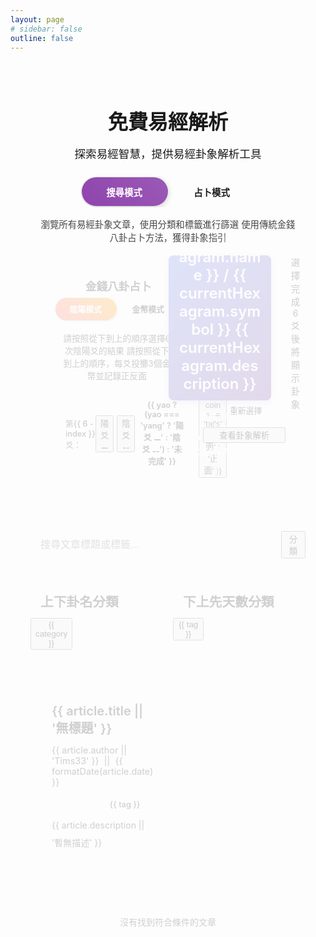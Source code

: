 ```yaml
---
layout: page
# sidebar: false
outline: false
---
```


<div class="article-list">
<h1>  <font size=6> 免費易經解析 </font> </h1>
<p class="description">探索易經智慧，提供易經卦象解析工具</p>

  
  <!-- 模式切換開關 -->
  <div class="mode-selector">
    <div class="mode-switch-container">
      <label class="mode-switch-label">
        <div class="page-toggle-switch" :class="{ 'divination-mode': pageMode === 'divination' }" @click="togglePageMode">
          <div class="page-switch-slider" :class="{ 'switch-right': pageMode === 'divination' }"></div>
          <div class="switch-text left">搜尋模式</div>
          <div class="switch-text right">占卜模式</div>
        </div>
      </label>
    </div>
    <p class="mode-description">
      <span v-if="pageMode === 'search'">瀏覽所有易經卦象文章，使用分類和標籤進行篩選</span>
      <span v-else>使用傳統金錢八卦占卜方法，獲得卦象指引</span>
    </p>
  </div>
  
  <!-- 內容區域過渡動畫 -->
  <transition name="mode-fade" mode="out-in">
    <!-- 金錢八卦占卜系統 -->
    <div v-if="pageMode === 'divination'" class="divination-container" key="divination">
      <div class="two-column-layout">
        <!-- 左欄：金錢八卦選擇器 -->
        <div class="left-column">
          <div class="bagua-divination">
            <h3 class="divination-title">
              <i class="fas fa-coins"></i>
              金錢八卦占卜
            </h3>
          <!-- 模式切換開關 -->
          <div class="mode-switch">
            <label class="switch-label">
              <div class="toggle-switch" :class="{ 'coins-mode': divinationMode === 'coins' }" @click="toggleDivinationMode">
                <div class="switch-slider" :class="{ 'switch-right': divinationMode === 'coins' }"></div>
                <div class="switch-text right">金幣模式</div>
                <div class="switch-text left">陰陽模式</div>
              </div>
            </label>
          </div>
          <p class="divination-description">
            <span v-if="divinationMode === 'yinyang'">請按照從下到上的順序選擇6次陰陽爻的結果</span>
            <span v-else>請按照從下到上的順序，每爻投擲3個金幣並記錄正反面</span>
          </p>
          <div class="yao-selector">
            <div class="yao-grid">
              <div 
                v-for="(yao, index) in yaoSelections" 
                :key="'yao-' + index"
                class="yao-row"
              >
                <label class="yao-label">第{{ 6 - index }}爻：</label> 
                <!-- 陰陽模式 -->
                <div v-if="divinationMode === 'yinyang'" class="yao-buttons">
                  <button 
                    @click="selectYao(index, 'yang')"
                    :class="['yao-btn', 'yang-btn', { active: yao === 'yang' }]"
                  >
                    陽爻 ⚊
                  </button>
                  <button 
                    @click="selectYao(index, 'yin')"
                    :class="['yao-btn', 'yin-btn', { active: yao === 'yin' }]"
                  >
                    陰爻 ⚋
                  </button>
                </div>
                <!-- 金幣模式 -->
                <div v-else class="coin-selection">
                  <div class="coin-display">
                    <span class="yao-result">{{ yao ? (yao === 'yang' ? '陽爻 ⚊' : '陰爻 ⚋') : '未完成' }}</span>
                    <div class="coins-container">
                      <button 
                        v-for="(coin, coinIndex) in coinSelections[index]" 
                        :key="'coin-' + coinIndex"
                        @click="toggleCoin(index, coinIndex)"
                        :class="['coin-btn', { 'tails': coin === 'tails' }]"
                      >
                        {{ coin === 'tails' ? '反面' : '正面' }}
                      </button>
                    </div>
                  </div>
                </div>
              </div>
            </div>
          </div>
        </div>
      </div>
      <!-- 右欄：卦象結果和操作按鈕 -->
      <div class="right-column">
        <!-- 卦象結果區域 -->
        <div class="hexagram-result-container">
          <div v-if="currentHexagram" class="hexagram-result">
            <div class="hexagram-info">
              <h4><font size=5>占卜結果：{{ currentHexagram.name }}&nbsp;/&nbsp;{{ currentHexagram.symbol }}&nbsp;{{ currentHexagram.description }}</font></h4>
              <div class="hexagram-details">
                <p><strong>卦序：</strong>第{{ currentHexagram.number }}卦</p>
                <p><strong>二進制編碼：</strong>{{ getBinaryString() }}</p>
              </div>
            </div>
          </div>
          <div v-else class="hexagram-placeholder">
            <div class="placeholder-content">
              <i class="fas fa-yin-yang"></i>
              <p>選擇完成6爻後將顯示卦象</p>
            </div>
          </div>
        </div>
        <!-- 操作按鈕區域 -->
        <div class="divination-actions">
          <button 
            @click="clearYaoSelections"
            class="action-btn clear-btn"
          >
            <i class="fas fa-undo"></i>
            重新選擇
          </button>
          <button 
            @click="searchByDivination"
            :disabled="!isAllYaoSelected"
            :class="['action-btn', 'search-btn', { disabled: !isAllYaoSelected }]"
          >
            <i class="fas fa-book-open"></i>
            查看卦象解析
          </button>
        </div>
      </div>
    </div>
  </div>
  
  <!-- 搜尋模式內容 -->
  <div v-else class="search-mode-container" key="search">
    <div class="search-box">
      <div class="search-input-container">
        <input 
          v-model="searchTerm" 
          type="text" 
          placeholder="搜尋文章標題或標籤..." 
          class="search-input"
        />
        <button 
          @click="showCategories = !showCategories; showTags = !showTags"
          :class="['control-btn', { active: showCategories || showTags }]"
        >
          <span class="btn-icon">
            <i :class="(showCategories || showTags) ? 'fa-solid fa-chevron-down' : 'fa-solid fa-chevron-right'"></i>
          </span>
          分類
        </button>
      </div>
    </div>
    <div class="filter-section">
      <!-- 分類過濾器 -->
      <div class="filter-group" v-if="showCategories && allCategories && allCategories.length > 0">
        <h4 class="filter-title">上下卦名分類</h4>
        <div class="filter-tags">
          <button 
            v-for="category in allCategories" 
            :key="'cat-' + category"
            @click="toggleTag(category)"
            :class="['tag-filter', 'category-filter', { active: selectedTags.includes(category) }]"
          >
            {{ category }}
          </button>
        </div>
      </div>
      <!-- 標籤過濾器 -->
      <div class="filter-group" v-if="showTags && allTags && allTags.length > 0">
        <h4 class="filter-title">下上先天數分類</h4>
        <div class="filter-tags">
          <button 
            v-for="tag in allTags" 
            :key="'tag-' + tag"
            @click="toggleTag(tag)"
            :class="['tag-filter', 'tags-filter', { active: selectedTags.includes(tag) }]"
          >
            {{ tag }}
          </button>
        </div>
      </div>
    </div>
    <div v-if="articles.length > 0 && filteredArticles.length > 0" class="articles-grid">
      <div 
        v-for="article in filteredArticles" 
        :key="article.path || article.title"
        class="article-card"
        @click="navigateToArticle(article.path)"
      >
        <div class="article-image">
          <img :src="article.img || '/Tims33-Blog/test.jpg'" :alt="article.title || '文章圖片'" />
        </div>
    <div class="article-content">
      <h3 class="article-title">{{ article.title || '無標題' }}</h3>
      
  <div class="article-meta">
    <span class="author">{{ article.author || 'Tims33' }} &nbsp;||&nbsp; {{ formatDate(article.date) }}</span>
  </div>
  <div class="article-tags">
    <span 
      v-for="cat in (article.category || '').split(' ').filter(t => t.trim())" 
      :key="'cat-' + cat"
      class="tag category"
    >
      {{ cat }}
    </span>
    <span 
      v-for="tag in (article.tags || '').split(' ').filter(t => t.trim())" 
      :key="'tag-' + tag"
      class="tag secondary"
    >
      {{ tag }}
    </span>
  </div>
  <p class="article-description">{{ article.description || '暫無描述' }}</p>

  </div>
  </div>
    </div>
    <div v-if="articles.length > 0 && filteredArticles.length === 0" class="no-results">
      <p>沒有找到符合條件的文章</p>
    </div>
  </div>
  </transition>
</div>



<script setup>
import { ref, computed } from 'vue'
import { useRouter } from 'vitepress'

const router = useRouter()
const searchTerm = ref('')
const selectedTags = ref([])
const showCategories = ref(true) // 分類顯示開關
const showTags = ref(true) // 標籤顯示開關

// 立即載入保存的狀態（避免閃爍效果）
const getInitialPageMode = () => {
  if (typeof window !== 'undefined') {
    const saved = localStorage.getItem('easternDivination_pageMode')
    return (saved && ['search', 'divination'].includes(saved)) ? saved : 'search'
  }
  return 'search'
}

const getInitialDivinationMode = () => {
  if (typeof window !== 'undefined') {
    const saved = localStorage.getItem('easternDivination_divinationMode')
    return (saved && ['yinyang', 'coins'].includes(saved)) ? saved : 'yinyang'
  }
  return 'yinyang'
}

// 頁面模式狀態 - 直接使用保存的狀態初始化
const pageMode = ref(getInitialPageMode()) // 'search' 或 'divination'

const saveState = (key, value) => {
  localStorage.setItem(`easternDivination_${key}`, value)
}

// 切換頁面模式
const togglePageMode = () => {
  pageMode.value = pageMode.value === 'search' ? 'divination' : 'search'
  saveState('pageMode', pageMode.value)
}

// 固定的易經64卦文章數據
const articles = ref([
  { path: '/doc/Bagua/乾', title: '乾', author: 'Tims33', category: '乾 乾', description: '第一卦', tags: '一 一', date: '2025-01-01', img: null },
  { path: '/doc/Bagua/坤', title: '坤', author: 'Tims33', category: '坤 坤', description: '第二卦', tags: '八 八', date: '2025-01-01', img: null },
  { path: '/doc/Bagua/屯', title: '屯', author: 'Tims33', category: '坎 震', description: '第三卦', tags: '六 四', date: '2025-01-01', img: null },
  { path: '/doc/Bagua/蒙', title: '蒙', author: 'Tims33', category: '艮 坎', description: '第四卦', tags: '七 六', date: '2025-01-01', img: null },
  { path: '/doc/Bagua/需', title: '需', author: 'Tims33', category: '坎 乾', description: '第五卦', tags: '六 一', date: '2025-01-01', img: null },
  { path: '/doc/Bagua/訟', title: '訟', author: 'Tims33', category: '乾 坎', description: '第六卦', tags: '一 六', date: '2025-01-01', img: null },
  { path: '/doc/Bagua/師', title: '師', author: 'Tims33', category: '坤 坎', description: '第七卦', tags: '八 六', date: '2025-01-01', img: null },
  { path: '/doc/Bagua/比', title: '比', author: 'Tims33', category: '坎 坤', description: '第八卦', tags: '六 八', date: '2025-01-01', img: null },
  { path: '/doc/Bagua/小畜', title: '小畜', author: 'Tims33', category: '巽 乾', description: '第九卦', tags: '五 一', date: '2025-01-01', img: null },
  { path: '/doc/Bagua/履', title: '履', author: 'Tims33', category: '乾 兌', description: '第十卦', tags: '一 二', date: '2025-01-01', img: null },
  { path: '/doc/Bagua/泰', title: '泰', author: 'Tims33', category: '坤 乾', description: '第十一卦', tags: '八 一', date: '2025-01-01', img: null },
  { path: '/doc/Bagua/否', title: '否', author: 'Tims33', category: '乾 坤', description: '第十二卦', tags: '一 八', date: '2025-01-01', img: null },
  { path: '/doc/Bagua/同人', title: '同人', author: 'Tims33', category: '乾 離', description: '第十三卦', tags: '一 三', date: '2025-01-01', img: null },
  { path: '/doc/Bagua/大有', title: '大有', author: 'Tims33', category: '離 乾', description: '第十四卦', tags: '三 一', date: '2025-01-01', img: null },
  { path: '/doc/Bagua/謙', title: '謙', author: 'Tims33', category: '坤 艮', description: '第十五卦', tags: '八 七', date: '2025-01-01', img: null },
  { path: '/doc/Bagua/豫', title: '豫', author: 'Tims33', category: '震 坤', description: '第十六卦', tags: '四 八', date: '2025-01-01', img: null },
  { path: '/doc/Bagua/隨', title: '隨', author: 'Tims33', category: '兌 震', description: '第十七卦', tags: '二 四', date: '2025-01-01', img: null },
  { path: '/doc/Bagua/蠱', title: '蠱', author: 'Tims33', category: '艮 巽', description: '第十八卦', tags: '七 五', date: '2025-01-01', img: null },
  { path: '/doc/Bagua/臨', title: '臨', author: 'Tims33', category: '坤 兌', description: '第十九卦', tags: '八 二', date: '2025-01-01', img: null },
  { path: '/doc/Bagua/觀', title: '觀', author: 'Tims33', category: '巽 坤', description: '第二十卦', tags: '五 八', date: '2025-01-01', img: null },
  { path: '/doc/Bagua/噬嗑', title: '噬嗑', author: 'Tims33', category: '離 震', description: '第二十一卦', tags: '三 四', date: '2025-01-01', img: null },
  { path: '/doc/Bagua/賁', title: '賁', author: 'Tims33', category: '艮 離', description: '第二十二卦', tags: '七 三', date: '2025-01-01', img: null },
  { path: '/doc/Bagua/剝', title: '剝', author: 'Tims33', category: '艮 坤', description: '第二十三卦', tags: '七 八', date: '2025-01-01', img: null },
  { path: '/doc/Bagua/復', title: '復', author: 'Tims33', category: '坤 震', description: '第二十四卦', tags: '八 四', date: '2025-01-01', img: null },
  { path: '/doc/Bagua/无妄', title: '无妄', author: 'Tims33', category: '乾 震', description: '第二十五卦', tags: '一 四', date: '2025-01-01', img: null },
  { path: '/doc/Bagua/大畜', title: '大畜', author: 'Tims33', category: '艮 乾', description: '第二十六卦', tags: '七 一', date: '2025-01-01', img: null },
  { path: '/doc/Bagua/頤', title: '頤', author: 'Tims33', category: '艮 震', description: '第二十七卦', tags: '七 四', date: '2025-01-01', img: null },
  { path: '/doc/Bagua/大過', title: '大過', author: 'Tims33', category: '兌 巽', description: '第二十八卦', tags: '二 五', date: '2025-01-01', img: null },
  { path: '/doc/Bagua/坎', title: '坎', author: 'Tims33', category: '坎 坎', description: '第二十九卦', tags: '六 六', date: '2025-01-01', img: null },
  { path: '/doc/Bagua/離', title: '離', author: 'Tims33', category: '離 離', description: '第三十卦', tags: '三 三', date: '2025-01-01', img: null },
  { path: '/doc/Bagua/咸', title: '咸', author: 'Tims33', category: '兌 艮', description: '第三十一卦', tags: '二 七', date: '2025-01-01', img: null },
  { path: '/doc/Bagua/恒', title: '恒', author: 'Tims33', category: '震 巽', description: '第三十二卦', tags: '四 五', date: '2025-01-01', img: null },
  { path: '/doc/Bagua/遯', title: '遯', author: 'Tims33', category: '乾 艮', description: '第三十三卦', tags: '一 七', date: '2025-01-01', img: null },
  { path: '/doc/Bagua/大壯', title: '大壯', author: 'Tims33', category: '震 乾', description: '第三十四卦', tags: '四 一', date: '2025-01-01', img: null },
  { path: '/doc/Bagua/晉', title: '晉', author: 'Tims33', category: '離 坤', description: '第三十五卦', tags: '三 八', date: '2025-01-01', img: null },
  { path: '/doc/Bagua/明夷', title: '明夷', author: 'Tims33', category: '坤 離', description: '第三十六卦', tags: '八 三', date: '2025-01-01', img: null },
  { path: '/doc/Bagua/家人', title: '家人', author: 'Tims33', category: '巽 離', description: '第三十七卦', tags: '五 三', date: '2025-01-01', img: null },
  { path: '/doc/Bagua/睽', title: '睽', author: 'Tims33', category: '離 兌', description: '第三十八卦', tags: '三 二', date: '2025-01-01', img: null },
  { path: '/doc/Bagua/蹇', title: '蹇', author: 'Tims33', category: '坎 艮', description: '第三十九卦', tags: '六 七', date: '2025-01-01', img: null },
  { path: '/doc/Bagua/解', title: '解', author: 'Tims33', category: '震 坎', description: '第四十卦', tags: '四 六', date: '2025-01-01', img: null },
  { path: '/doc/Bagua/損', title: '損', author: 'Tims33', category: '艮 兌', description: '第四十一卦', tags: '七 二', date: '2025-01-01', img: null },
  { path: '/doc/Bagua/益', title: '益', author: 'Tims33', category: '巽 震', description: '第四十二卦', tags: '五 四', date: '2025-01-01', img: null },
  { path: '/doc/Bagua/夬', title: '夬', author: 'Tims33', category: '兌 乾', description: '第四十三卦', tags: '二 一', date: '2025-01-01', img: null },
  { path: '/doc/Bagua/姤', title: '姤', author: 'Tims33', category: '乾 巽', description: '第四十四卦', tags: '一 五', date: '2025-01-01', img: null },
  { path: '/doc/Bagua/萃', title: '萃', author: 'Tims33', category: '兌 坤', description: '第四十五卦', tags: '二 八', date: '2025-01-01', img: null },
  { path: '/doc/Bagua/升', title: '升', author: 'Tims33', category: '坤 巽', description: '第四十六卦', tags: '八 五', date: '2025-01-01', img: null },
  { path: '/doc/Bagua/困', title: '困', author: 'Tims33', category: '兌 坎', description: '第四十七卦', tags: '二 六', date: '2025-01-01', img: null },
  { path: '/doc/Bagua/井', title: '井', author: 'Tims33', category: '坎 巽', description: '第四十八卦', tags: '六 五', date: '2025-01-01', img: null },
  { path: '/doc/Bagua/革', title: '革', author: 'Tims33', category: '兌 離', description: '第四十九卦', tags: '二 三', date: '2025-01-01', img: null },
  { path: '/doc/Bagua/鼎', title: '鼎', author: 'Tims33', category: '離 巽', description: '第五十卦', tags: '三 五', date: '2025-01-01', img: null },
  { path: '/doc/Bagua/震', title: '震', author: 'Tims33', category: '震 震', description: '第五十一卦', tags: '四 四', date: '2025-01-01', img: null },
  { path: '/doc/Bagua/艮', title: '艮', author: 'Tims33', category: '艮 艮', description: '第五十二卦', tags: '七 七', date: '2025-01-01', img: null },
  { path: '/doc/Bagua/漸', title: '漸', author: 'Tims33', category: '巽 艮', description: '第五十三卦', tags: '五 七', date: '2025-01-01', img: null },
  { path: '/doc/Bagua/歸妹', title: '歸妹', author: 'Tims33', category: '震 兌', description: '第五十四卦', tags: '四 二', date: '2025-01-01', img: null },
  { path: '/doc/Bagua/豐', title: '豐', author: 'Tims33', category: '震 離', description: '第五十五卦', tags: '四 三', date: '2025-01-01', img: null },
  { path: '/doc/Bagua/旅', title: '旅', author: 'Tims33', category: '離 艮', description: '第五十六卦', tags: '三 七', date: '2025-01-01', img: null },
  { path: '/doc/Bagua/巽', title: '巽', author: 'Tims33', category: '巽 巽', description: '第五十七卦', tags: '五 五', date: '2025-01-01', img: null },
  { path: '/doc/Bagua/兌', title: '兌', author: 'Tims33', category: '兌 兌', description: '第五十八卦', tags: '二 二', date: '2025-01-01', img: null },
  { path: '/doc/Bagua/渙', title: '渙', author: 'Tims33', category: '巽 坎', description: '第五十九卦', tags: '五 六', date: '2025-01-01', img: null },
  { path: '/doc/Bagua/節', title: '節', author: 'Tims33', category: '坎 兌', description: '第六十卦', tags: '六 二', date: '2025-01-01', img: null },
  { path: '/doc/Bagua/中孚', title: '中孚', author: 'Tims33', category: '巽 兌', description: '第六十一卦', tags: '五 二', date: '2025-01-01', img: null },
  { path: '/doc/Bagua/小過', title: '小過', author: 'Tims33', category: '震 艮', description: '第六十二卦', tags: '四 七', date: '2025-01-01', img: null },
  { path: '/doc/Bagua/既濟', title: '既濟', author: 'Tims33', category: '坎 離', description: '第六十三卦', tags: '六 三', date: '2025-01-01', img: null },
  { path: '/doc/Bagua/未濟', title: '未濟', author: 'Tims33', category: '離 坎', description: '第六十四卦', tags: '三 六', date: '2025-01-01', img: null }
])

// 金錢八卦相關狀態
const yaoSelections = ref([null, null, null, null, null, null]) // 6爻選擇 (從下到上)
const currentHexagram = ref(null)
const divinationMode = ref(getInitialDivinationMode()) // 直接使用保存的狀態初始化
const coinSelections = ref(Array(6).fill(null).map(() => ['heads', 'heads', 'heads'])) // 6爻，每爻3個金幣，預設為正面

// 64卦對照表 (根據二進制編碼：陽爻=1, 陰爻=0)
const hexagramMap = {
  '111111': { name: '乾', symbol: '䷀', number: 1, description: '天' },
  '000000': { name: '坤', symbol: '䷁', number: 2, description: '地' },
  '100010': { name: '屯', symbol: '䷂', number: 3, description: '水雷屯' },
  '010001': { name: '蒙', symbol: '䷃', number: 4, description: '山水蒙' },
  '111010': { name: '需', symbol: '䷄', number: 5, description: '水天需' },
  '010111': { name: '訟', symbol: '䷅', number: 6, description: '天水訟' },
  '010000': { name: '師', symbol: '䷆', number: 7, description: '地水師' },
  '000010': { name: '比', symbol: '䷇', number: 8, description: '水地比' },
  '111011': { name: '小畜', symbol: '䷈', number: 9, description: '風天小畜' },
  '110111': { name: '履', symbol: '䷉', number: 10, description: '天澤履' },
  '111000': { name: '泰', symbol: '䷊', number: 11, description: '地天泰' },
  '000111': { name: '否', symbol: '䷋', number: 12, description: '天地否' },
  '101111': { name: '同人', symbol: '䷌', number: 13, description: '天火同人' },
  '111101': { name: '大有', symbol: '䷍', number: 14, description: '火天大有' },
  '001000': { name: '謙', symbol: '䷎', number: 15, description: '地山謙' },
  '000100': { name: '豫', symbol: '䷏', number: 16, description: '雷地豫' },
  '100110': { name: '隨', symbol: '䷐', number: 17, description: '澤雷隨' },
  '011001': { name: '蠱', symbol: '䷑', number: 18, description: '山風蠱' },
  '110000': { name: '臨', symbol: '䷒', number: 19, description: '地澤臨' },
  '000011': { name: '觀', symbol: '䷓', number: 20, description: '風地觀' },
  '100101': { name: '噬嗑', symbol: '䷔', number: 21, description: '火雷噬嗑' },
  '101001': { name: '賁', symbol: '䷕', number: 22, description: '山火賁' },
  '000001': { name: '剝', symbol: '䷖', number: 23, description: '山地剝' },
  '100000': { name: '復', symbol: '䷗', number: 24, description: '地雷復' },
  '100111': { name: '無妄', symbol: '䷘', number: 25, description: '天雷無妄' },
  '111001': { name: '大畜', symbol: '䷙', number: 26, description: '山天大畜' },
  '100001': { name: '頤', symbol: '䷚', number: 27, description: '山雷頤' },
  '011110': { name: '大過', symbol: '䷛', number: 28, description: '澤風大過' },
  '010010': { name: '坎', symbol: '䷜', number: 29, description: '水' },
  '101101': { name: '離', symbol: '䷝', number: 30, description: '火' },
  '001110': { name: '咸', symbol: '䷞', number: 31, description: '澤山咸' },
  '011100': { name: '恆', symbol: '䷟', number: 32, description: '雷風恆' },
  '001111': { name: '遯', symbol: '䷠', number: 33, description: '天山遯' },
  '111100': { name: '大壯', symbol: '䷡', number: 34, description: '雷天大壯' },
  '000101': { name: '晉', symbol: '䷢', number: 35, description: '火地晉' },
  '101000': { name: '明夷', symbol: '䷣', number: 36, description: '地火明夷' },
  '101011': { name: '家人', symbol: '䷤', number: 37, description: '風火家人' },
  '110101': { name: '睽', symbol: '䷥', number: 38, description: '火澤睽' },
  '001010': { name: '蹇', symbol: '䷦', number: 39, description: '水山蹇' },
  '010100': { name: '解', symbol: '䷧', number: 40, description: '雷水解' },
  '110001': { name: '損', symbol: '䷨', number: 41, description: '山澤損' },
  '100011': { name: '益', symbol: '䷩', number: 42, description: '風雷益' },
  '111110': { name: '夬', symbol: '䷪', number: 43, description: '澤天夬' },
  '011111': { name: '姤', symbol: '䷫', number: 44, description: '天風姤' },
  '000110': { name: '萃', symbol: '䷬', number: 45, description: '澤地萃' },
  '011000': { name: '升', symbol: '䷭', number: 46, description: '地風升' },
  '010110': { name: '困', symbol: '䷮', number: 47, description: '澤水困' },
  '011010': { name: '井', symbol: '䷯', number: 48, description: '水風井' },
  '101110': { name: '革', symbol: '䷰', number: 49, description: '澤火革' },
  '011101': { name: '鼎', symbol: '䷱', number: 50, description: '火風鼎' },
  '100100': { name: '震', symbol: '䷲', number: 51, description: '雷' },
  '001001': { name: '艮', symbol: '䷳', number: 52, description: '山' },
  '001011': { name: '漸', symbol: '䷴', number: 53, description: '風山漸' },
  '110100': { name: '歸妹', symbol: '䷵', number: 54, description: '雷澤歸妹' },
  '101100': { name: '豐', symbol: '䷶', number: 55, description: '雷火豐' },
  '001101': { name: '旅', symbol: '䷷', number: 56, description: '火山旅' },
  '011011': { name: '巽', symbol: '䷸', number: 57, description: '風' },
  '110110': { name: '兌', symbol: '䷹', number: 58, description: '澤' },
  '010011': { name: '渙', symbol: '䷺', number: 59, description: '風水渙' },
  '110010': { name: '節', symbol: '䷻', number: 60, description: '水澤節' },
  '110011': { name: '中孚', symbol: '䷼', number: 61, description: '風澤中孚' },
  '001100': { name: '小過', symbol: '䷽', number: 62, description: '雷山小過' },
  '101010': { name: '既濟', symbol: '䷾', number: 63, description: '水火既濟' },
  '010101': { name: '未濟', symbol: '䷿', number: 64, description: '火水未濟' }
}

// 檢查是否所有爻都已選擇
const isAllYaoSelected = computed(() => {
  if (divinationMode.value === 'yinyang') {
    return yaoSelections.value.every(yao => yao !== null)
  } else {
    return coinSelections.value.every(coins => coins.every(coin => coin !== null))
  }
})

// 切換占卜模式
const toggleDivinationMode = () => {
  divinationMode.value = divinationMode.value === 'yinyang' ? 'coins' : 'yinyang'
  saveState('divinationMode', divinationMode.value)
  clearAllSelections()
}

// 切換金幣正反面
const toggleCoin = (yaoIndex, coinIndex) => {
  const current = coinSelections.value[yaoIndex][coinIndex]
  coinSelections.value[yaoIndex][coinIndex] = current === 'heads' ? 'tails' : 'heads'
  
  // 立即計算該爻的結果
  const yaoResult = calculateYaoFromCoins(coinSelections.value[yaoIndex])
  yaoSelections.value[yaoIndex] = yaoResult
  
  // 檢查是否所有爻都完成，自動計算卦象
  if (isAllYaoSelected.value) {
    calculateHexagram()
  }
}

// 根據三個金幣的正反面計算爻
const calculateYaoFromCoins = (coins) => {
  // 傳統金錢卦規則：
  // 3個正面 = 老陽 (陽爻)
  // 2個正面1個反面 = 少陰 (陰爻)
  // 1個正面2個反面 = 少陽 (陽爻)
  // 3個反面 = 老陰 (陰爻)
  const heads = coins.filter(coin => coin === 'heads').length
  
  if (heads === 3 || heads === 1) {
    return 'yang' // 陽爻
  } else {
    return 'yin'  // 陰爻
  }
}

// 選擇爻
const selectYao = (index, type) => {
  yaoSelections.value[index] = type
  
  // 如果所有爻都選擇了，自動計算卦象
  if (isAllYaoSelected.value) {
    calculateHexagram()
  }
}

// 清空選擇
const clearYaoSelections = () => {
  clearAllSelections()
}

// 清空所有選擇
const clearAllSelections = () => {
  yaoSelections.value = [null, null, null, null, null, null]
  coinSelections.value = Array(6).fill(null).map(() => ['heads', 'heads', 'heads']) // 重置為預設正面
  currentHexagram.value = null
  
  // 如果是金幣模式，立即計算所有爻的結果
  if (divinationMode.value === 'coins') {
    coinSelections.value.forEach((coins, index) => {
      const yaoResult = calculateYaoFromCoins(coins)
      yaoSelections.value[index] = yaoResult
    })
    calculateHexagram()
  }
}

// 計算卦象
const calculateHexagram = () => {
  // 將爻選擇轉換為二進制字串 (陽爻=1, 陰爻=0)
  const binaryString = yaoSelections.value
    .map(yao => yao === 'yang' ? '1' : '0')
    .join('')
  
  // 查找對應的卦象
  const hexagram = hexagramMap[binaryString]
  if (hexagram) {
    currentHexagram.value = hexagram
  }
}

// 根據占卜結果搜尋文章
const searchByDivination = () => {
  if (currentHexagram.value) {
    try {
      // 導航到對應的卦象文章頁面
      const hexagramTitle = currentHexagram.value.name // 使用 name 屬性作為 title
      
      // 檢查是否在 VitePress 環境中
      if (typeof window !== 'undefined') {
        // 使用相對路徑進行導航
        window.location.href = `./${hexagramTitle}`
      }
    } catch (error) {
      console.error('導航錯誤:', error)
      alert(`準備查看 ${currentHexagram.value.name} 卦的詳細解析`)
    }
  } else {
    alert('請先完成占卜選擇')
  }
}

// 獲取二進制字串（用於調試）
const getBinaryString = () => {
  return yaoSelections.value
    .map(yao => yao === 'yang' ? '1' : yao === 'yin' ? '0' : '?')
    .join('')
}

// 計算所有分類
const allCategories = computed(() => {
  if (!articles.value || articles.value.length === 0) {
    return []
  }
  
  const categories = new Set()
  
  articles.value.forEach(article => {
    if (article && article.category) {
      // category 可能包含多個分類，用空格分隔
      article.category.split(' ').forEach(cat => {
        if (cat.trim()) categories.add(cat.trim())
      })
    }
  })
  
  // 八卦順序排列
  const baguaOrder = ['乾', '坤', '震', '離', '坎', '兌', '巽', '艮']
  const categoryArray = Array.from(categories)
  
  return categoryArray.sort((a, b) => {
    const indexA = baguaOrder.indexOf(a)
    const indexB = baguaOrder.indexOf(b)
    
    // 如果都是八卦，按順序排列
    if (indexA !== -1 && indexB !== -1) {
      return indexA - indexB
    }
    
    // 如果只有一個是八卦，八卦排在前面
    if (indexA !== -1) return -1
    if (indexB !== -1) return 1
    
    // 如果都不是八卦，按字母順序
    return a.localeCompare(b)
  })
})

// 計算所有標籤
const allTags = computed(() => {
  if (!articles.value || articles.value.length === 0) {
    return []
  }
  
  const tags = new Set()
  
  articles.value.forEach(article => {
    if (article && article.tags) {
      // tags 用空格分隔多個標籤
      article.tags.split(' ').forEach(tag => {
        if (tag.trim()) tags.add(tag.trim())
      })
    }
  })
  
  // 國字數字順序排列
  const chineseNumbers = ['一', '二', '三', '四', '五', '六', '七', '八', '九', '十']
  const tagArray = Array.from(tags)
  
  return tagArray.sort((a, b) => {
    const indexA = chineseNumbers.indexOf(a)
    const indexB = chineseNumbers.indexOf(b)
    
    // 如果都是國字數字，按順序排列
    if (indexA !== -1 && indexB !== -1) {
      return indexA - indexB
    }
    
    // 如果只有一個是國字數字，國字數字排在前面
    if (indexA !== -1) return -1
    if (indexB !== -1) return 1
    
    // 如果都不是國字數字，按字母順序
    return a.localeCompare(b)
  })
})

// 過濾文章
const filteredArticles = computed(() => {
  if (!articles.value || articles.value.length === 0) {
    return []
  }
  
  let filtered = articles.value
  
  // 按搜尋詞過濾
  if (searchTerm.value) {
    const term = searchTerm.value.toLowerCase()
    filtered = filtered.filter(article =>
      (article.title && article.title.toLowerCase().includes(term)) ||
      (article.description && article.description.toLowerCase().includes(term)) ||
      (article.tags && article.tags.toLowerCase().includes(term))
    )
  }
  
  // 按選中的標籤過濾 (AND邏輯：必須包含所有選中的標籤)
  if (selectedTags.value.length > 0) {
    filtered = filtered.filter(article => {
      const articleTags = []
      // 將 category 中的所有分類加入
      if (article.category) {
        articleTags.push(...article.category.split(' ').filter(t => t.trim()))
      }
      // 將 tags 中的所有標籤加入
      if (article.tags) {
        articleTags.push(...article.tags.split(' ').filter(t => t.trim()))
      }
      // 檢查是否包含所有選中的標籤 (AND邏輯)
      return selectedTags.value.every(tag => articleTags.includes(tag))
    })
  }
  
  // 按易經六十四卦順序排序
  const hexagramOrder = [
    '乾', '坤', '屯', '蒙', '需', '訟', '師', '比', '小畜', '履',
    '泰', '否', '同人', '大有', '謙', '豫', '隨', '蠱', '臨', '觀',
    '噬嗑', '賁', '剝', '復', '无妄', '大畜', '頤', '大過', '坎', '離',
    '咸', '恒', '遯', '大壯', '晉', '明夷', '家人', '睽', '蹇', '解',
    '損', '益', '夬', '姤', '萃', '升', '困', '井', '革', '鼎',
    '震', '艮', '漸', '歸妹', '豐', '旅', '巽', '兌', '渙', '節',
    '中孚', '小過', '既濟', '未濟'
  ]
  
  filtered = filtered.sort((a, b) => {
    // 提取文章標題中的卦名
    const getHexagramName = (title) => {
      if (!title) return ''
      // 移除可能的序號和符號，提取純卦名
      const cleanTitle = title.replace(/^第.*?卦\s*-?\s*/, '').replace(/\s*[☯️䷀-䷿🔥💧].*$/, '').trim()
      return cleanTitle
    }
    
    const hexagramA = getHexagramName(a.title)
    const hexagramB = getHexagramName(b.title)
    
    const indexA = hexagramOrder.indexOf(hexagramA)
    const indexB = hexagramOrder.indexOf(hexagramB)
    
    // 如果都是易經卦名，按六十四卦順序排列
    if (indexA !== -1 && indexB !== -1) {
      return indexA - indexB
    }
    
    // 如果只有一個是易經卦名，卦名排在前面
    if (indexA !== -1) return -1
    if (indexB !== -1) return 1
    
    // 如果都不是易經卦名，按標題字母順序
    return (a.title || '').localeCompare(b.title || '')
  })
  
  return filtered
})

// 切換標籤選擇
const toggleTag = (tag) => {
  const index = selectedTags.value.indexOf(tag)
  if (index > -1) {
    selectedTags.value.splice(index, 1)
  } else {
    selectedTags.value.push(tag)
  }
}

// 導航到文章
const navigateToArticle = (path) => {
  // 從路徑中提取卦名，例如從 '/doc/Bagua/乾' 提取 '乾'
  const hexagramName = path.split('/').pop()
  
  // 使用相對路徑導航
  if (typeof window !== 'undefined') {
    window.location.href = `./${hexagramName}`
  }
}

// 格式化日期
const formatDate = (dateStr) => {
  if (!dateStr) return ''
  const date = new Date(dateStr)
  if (isNaN(date.getTime())) return dateStr
  const year = date.getFullYear()
  const month = String(date.getMonth() + 1).padStart(2, '0')
  const day = String(date.getDate()).padStart(2, '0')
  return `${year}-${month}-${day}`
}
</script>

<style scoped>
/* 狀態記錄顯示樣式 */







/* 頁面模式切換過渡動畫 */
.mode-fade-enter-active,
.mode-fade-leave-active {
  transition: all 0.4s ease;
}

.mode-fade-enter-from {
  opacity: 0;
  transform: translateY(30px);
}

.mode-fade-leave-to {
  opacity: 0;
  transform: translateY(-30px);
}

.mode-fade-enter-to,
.mode-fade-leave-from {
  opacity: 1;
  transform: translateY(0);
}

/* 搜尋模式容器樣式 */
.search-mode-container {
  animation: slideInUp 0.4s ease-out;
}

/* 占卜容器額外動畫 */
.divination-container {
  animation: slideInDown 0.4s ease-out;
}

@keyframes slideInUp {
  from {
    opacity: 0;
    transform: translateY(30px);
  }
  to {
    opacity: 1;
    transform: translateY(0);
  }
}

@keyframes slideInDown {
  from {
    opacity: 0;
    transform: translateY(-30px);
  }
  to {
    opacity: 1;
    transform: translateY(0);
  }
}

.article-list {
  max-width: 1200px;
  margin: 0 auto;
  padding: 2rem;
}

.article-list h1 {
  text-align: center;
  color: var(--vp-c-brand-1);
  margin-bottom: 0.5rem;
}

.description {
  text-align: center;
  color: var(--vp-c-text-2);
  margin-bottom: 1.5rem;
  font-size: 1.1rem;
}

/* 頁面模式切換器樣式 */
.mode-selector {
  margin-bottom: 0.5rem;
  margin-top: -1rem;
  padding: 1rem;
  background: var(--vp-c-bg-soft);
  border-radius: 12px;
  border: 0.5px solid var(--vp-c-border);
  text-align: center;
}

.mode-switch-container {
  display: flex;
  justify-content: center;
  margin-bottom: 1rem;
}

.mode-switch-label {
  display: flex;
  align-items: center;
  justify-content: center;
  cursor: pointer;
}

.page-toggle-switch {
  position: relative;
  width: 280px;
  height: 50px;
  background: var(--vp-c-border);
  border-radius: 25px;
  cursor: pointer;
  transition: all 0.3s ease;
  display: flex;
  align-items: center;
  border: 2px solid var(--vp-c-border);
  overflow: hidden;
}

.page-toggle-switch.divination-mode {
  background: var(--vp-c-border);
}

.page-switch-slider {
  position: absolute;
  top: 2px;
  left: 2px;
  width: calc(50% - 2px);
  height: calc(100% - 4px);
  background: linear-gradient(45deg, #8e44ad, #9b59b6);
  border-radius: 23px;
  transition: transform 0.4s ease;
  display: flex;
  align-items: center;
  justify-content: center;
  box-shadow: 0 2px 10px rgba(0,0,0,0.2);
  z-index: 2;
}

.page-switch-slider.switch-right {
  transform: translateX(100%);
  background: linear-gradient(45deg, #27ae60, #2ecc71);
}

/* 文字標籤樣式 */
.page-toggle-switch .switch-text {
  position: absolute;
  width: 50%;
  height: 100%;
  display: flex;
  align-items: center;
  justify-content: center;
  font-weight: 600;
  font-size: 0.9rem;
  transition: all 0.3s ease;
  z-index: 3;
  pointer-events: none;
}

.page-toggle-switch .switch-text.left {
  left: 0;
  color: white;
}

.page-toggle-switch .switch-text.right {
  right: 0;
  color: var(--vp-c-text-2);
}

.page-toggle-switch.divination-mode .switch-text.left {
  color: var(--vp-c-text-2);
}

.page-toggle-switch.divination-mode .switch-text.right {
  color: white;
}

.mode-description {
  color: var(--vp-c-text-2);
  font-size: 0.9rem;
  margin: 0;
  opacity: 0.8;
}

.search-box {
  margin-bottom: 1.5rem;
}

.search-input-container {
  position: relative;
  display: flex;
  align-items: center;
}

.search-input {
  width: 100%;
  padding: 0.75rem 8rem 0.75rem 1rem;
  border: 2px solid var(--vp-c-border);
  border-radius: 8px;
  font-size: 1rem;
  transition: border-color 0.3s;
  box-sizing: border-box;
}

.search-input:focus {
  outline: none;
  border-color: var(--vp-c-brand-1);
}

.filter-section {
  margin-bottom: 2rem;
  display: flex;
  flex-wrap: wrap;
  gap: 1rem;
}

.filter-controls {
  width: 100%;
  display: flex;
  justify-content: center;
  gap: 1rem;
  margin-bottom: 1rem;
}

.control-btn {
  position: absolute;
  right: 10px;
  top: 50%;
  transform: translateY(-50%);
  padding: 0.4rem 0.8rem;
  border: 1px solid var(--vp-c-border);
  background: var(--vp-c-bg);
  border-radius: 6px;
  cursor: pointer;
  transition: all 0.3s;
  font-size: 0.85rem;
  color: var(--vp-c-text-2);
  display: flex;
  align-items: center;
  gap: 0.3rem;
  z-index: 10;
  min-width: 4rem;
  justify-content: center;
}

.control-btn:hover {
  border-color: var(--vp-c-brand-1);
  color: var(--vp-c-brand-1);
  background: var(--vp-c-bg-soft);
}

.control-btn.active {
  background: var(--vp-c-brand-1);
  color: white;
  border-color: var(--vp-c-brand-1);
}

.btn-icon {
  font-size: 0.7rem;
  transition: transform 0.3s;
}

.filter-group {
  width: calc(42% - 0.5rem);
  margin: 0 auto;
}

.filter-title {
  font-size: 1.3rem ;
  font-weight: 600;
  color: var(--vp-c-text-1);
  margin-bottom: 0.75rem;
  border-left: 4px solid var(--vp-c-brand-1);
  padding-left: 1rem;
}

.filter-tags {
  display: flex;
  flex-wrap: wrap;
  gap: 0.5rem;
}

.tag-filter {
  padding: 0.3rem 1rem;
  border: 2px solid var(--vp-c-border);
  background: var(--vp-c-bg);
  border-radius: 20px;
  cursor: pointer;
  transition: all 0.3s;
  font-size: 0.9rem;
}

.tag-filter:hover {
  border-color: var(--vp-c-brand-1);
}

.tag-filter.active {
  color: white;
  border-color: var(--vp-c-brand-1);
}

/* 分類按鈕樣式 */
.category-filter {
  background: var(--vp-c-bg);
  border-color: #e67e22;
}

.category-filter:hover {
  border-color: #d35400;
}

.category-filter.active {
  background: #e67e22;
  border-color: #e67e22;
}

/* 標籤按鈕樣式 */
.tags-filter {
  background: var(--vp-c-bg);
  border-color: #3498db;
}

.tags-filter:hover {
  border-color: #2980b9;
}

.tags-filter.active {
  background: #3498db;
  border-color: #3498db;
}

.articles-grid {
  display: grid;
  grid-template-columns: repeat(2, 1fr);
  gap: 1.5rem;
}

.article-card {
  border: 1px solid var(--vp-c-border);
  border-radius: 10px;
  overflow: hidden;
  transition: all 0.3s;
  cursor: pointer;
  background: var(--vp-c-bg);
  display: inline-flex;
}

.article-card:hover {
  transform: translateY(-4px);
  box-shadow: 0 8px 25px rgba(0,0,0,0.1);
  border-color: var(--vp-c-brand-1);
}

.article-image {
  width: 30%;
  height: auto;
  object-fit: cover;
  overflow: hidden;
  padding-left:10px;
  margin:auto 0;
}

.article-image img {
  width: 100%;
  height: 100%;
  object-fit: cover;
}

.article-content {
  width:100%;
  padding: 1.5rem;
}

.article-title {
  font-size: 1.25rem;
  font-weight: 600;
  margin-bottom: 0.75rem;
  color: var(--vp-c-text-1);
  line-height: 1.4;
}

.article-meta {
  display: flex;
  justify-content: space-between;
  margin-bottom: 1rem;
  font-size: 0.9rem;
  color: var(--vp-c-text-2);
}

.article-description {
  color: var(--vp-c-text-2);
  line-height: 2;
  margin-top: 0.5rem;
  margin-bottom: 1rem;
  display: -webkit-box;
  -webkit-line-clamp: 3;
  -webkit-box-orient: vertical;
  overflow: hidden;
}

.article-tags {
  display: flex;
  flex-wrap: wrap;
  gap: 0.5rem;
}

.tag {
  padding: 0.25rem 0.75rem;
  border-radius: 15px;
  font-size: 0.8rem;
  font-weight: 500;
}

.tag.category {
  background: var(--vp-c-brand-1);
  color: white;
}

.tag.secondary {
  background: var(--vp-c-gray-light);
  color: var(--vp-c-text-2);
}

.no-results {
  text-align: center;
  padding: 3rem;
  color: var(--vp-c-text-2);
}

.loading {
  text-align: center;
  padding: 3rem;
  color: var(--vp-c-text-2);
  font-size: 1.1rem;
}

@media (max-width: 768px) {
  .article-list {
    padding: 1rem;
  }
  
  /* 頁面模式切換器響應式 */
  .mode-selector {
    padding: 1rem;
    margin-bottom: 1.5rem;
  }
  
  .page-toggle-switch {
    width: 220px;
    height: 45px;
  }
  
  .page-toggle-switch .switch-text {
    font-size: 0.8rem;
    font-weight: 600;
  }
  
  .mode-description {
    font-size: 0.8rem;
  }
  
  .search-input {
    padding: 0.65rem 6rem 0.65rem 0.8rem;
    font-size: 0.9rem;
  }
  
  .control-btn {
    padding: 0.3rem 0.6rem;
    font-size: 0.75rem;
    min-width: 3.5rem;
  }
  
  .btn-icon {
    font-size: 0.6rem;
  }
  
  .articles-grid {
    grid-template-columns: 1fr;
  }
  
  .filter-section {
    flex-direction: column;
  }
  
  .filter-group {
    width: 100%;
  }
  
  .filter-controls {
    justify-content: flex-start;
    margin-bottom: 1rem;
  }
  
  /* 當螢幕寬度不足以容納所有tag-filter時，改為四個一行 */
  .filter-tags {
    display: grid;
    grid-template-columns: repeat(4, 1fr);
    gap: 0.2rem;
    justify-items: stretch;
    align-items: center;
  }
  
  .tag-filter {
    /* 保持原本的padding，不調整 */
    padding: 0.3rem 1rem;
    font-size: 0.75rem;
    text-align: center;
    border-radius: 15px;
    min-height: 2rem;
    display: flex;
    align-items: center;
    justify-content: center;
    /* 調整文字大小以適應較小的空間 */
    white-space: nowrap;
    overflow: hidden;
    text-overflow: ellipsis;
  }
}

@media (min-width: 769px) and (max-width: 1024px) {
  .articles-grid {
    grid-template-columns: repeat(2, 1fr);
  }
  
  .filter-group {
    width: calc(50% - 0.5rem);
  }
  
  /* 當標籤數量較多時，改為四個一行 */
  .filter-tags {
    display: grid;
    grid-template-columns: repeat(4, 1fr);
    gap: 0.3rem;
    justify-items: stretch;
    align-items: center;
  }
  
  .tag-filter {
    padding: 0.3rem 1rem;
    font-size: 0.8rem;
    text-align: center;
    min-height: 2rem;
    display: flex;
    align-items: center;
    justify-content: center;
    white-space: nowrap;
    overflow: hidden;
    text-overflow: ellipsis;
  }
}

@media (min-width: 1025px) and (max-width: 1366px) {
  .articles-grid {
    grid-template-columns: repeat(3, 1fr);
  }
}

/* 金錢八卦占卜系統樣式 */
.divination-container {
  padding: 1rem 2rem 1rem 2rem;
  background: var(--vp-c-bg-soft);
  border-radius: 12px;
  border: 1px solid var(--vp-c-border);

}

/* 左右欄版面 */
.two-column-layout {
  display: flex;
  gap: 2rem;
  align-items: flex-start;

}

.left-column {
  flex: 1;
  min-width: 35%;
}

.right-column {
  flex: 0 0 35%;
  min-width: 35%;
  display: flex;
  flex-direction: column;
  gap: 1rem;
  padding-top:5%;
}

/* 卦象結果容器 */
.hexagram-result-container {
  height: 200px;
  display: flex;
  align-items: center;
  justify-content: center;
}

/* 卦象佔位符 */
.hexagram-placeholder {
  background: var(--vp-c-bg-soft);
  border: 2px dashed var(--vp-c-border);
  border-radius: 8px;
  padding: 2rem;
  text-align: center;
  color: var(--vp-c-text-2);
  width: 100%;
  height: 100%;
  display: flex;
  align-items: center;
  justify-content: center;
}

.placeholder-content {
  display: flex;
  flex-direction: column;
  align-items: center;
  gap: 1rem;
}

.placeholder-content i {
  font-size: 2rem;
  opacity: 0.5;
}

.placeholder-content p {
  margin: 0;
  font-size: 0.9rem;
}

/* 金錢八卦選擇器樣式 */
.bagua-divination {
  background: var(--vp-c-bg);
  border: 2px solid var(--vp-c-border);
  border-radius: 8px;
  padding: 1em 1rem 0rem 1rem;
  margin-bottom: 1rem;
  box-shadow: 0 2px 8px rgba(0,0,0,0.05);
}

.divination-title {
  font-size: 1.1rem;
  font-weight: 600;
  color: var(--vp-c-brand-1);
  margin-bottom: 0.3rem;
  display: flex;
  align-items: center;
  gap: 0.3rem;
  justify-content: center;
}

/* 模式切換開關樣式 */
.mode-switch {
  display: flex;
  justify-content: center;
  margin-bottom: 1rem;
}

.switch-label {
  display: flex;
  align-items: center;
  justify-content: center;
  cursor: pointer;
}

.toggle-switch {
  position: relative;
  width: 200px;
  height: 40px;
  background: var(--vp-c-border);
  border-radius: 20px;
  cursor: pointer;
  transition: all 0.3s ease;
  display: flex;
  align-items: center;
  border: 2px solid var(--vp-c-border);
  overflow: hidden;
}

.toggle-switch.coins-mode {
  background: var(--vp-c-border);
}

.switch-slider {
  position: absolute;
  top: 2px;
  left: 2px;
  width: calc(50% - 2px);
  height: calc(100% - 4px);
  background: linear-gradient(45deg, #ff6b6b, #ffa500);
  border-radius: 18px;
  transition: transform 0.4s ease;
  display: flex;
  align-items: center;
  justify-content: center;
  box-shadow: 0 2px 10px rgba(0,0,0,0.2);
  z-index: 2;
}

.switch-slider.switch-right {
  transform: translateX(100%);
  background: linear-gradient(45deg, #4dabf7, #1c7ed6);
}

/* 占卜模式切換器文字標籤樣式 */
.toggle-switch .switch-text {
  position: absolute;
  width: 50%;
  height: 100%;
  display: flex;
  align-items: center;
  justify-content: center;
  font-weight: 600;
  font-size: 0.8rem;
  transition: all 0.3s ease;
  z-index: 3;
  pointer-events: none;
}

.toggle-switch .switch-text.left {
  left: 0;
  color: white;
}

.toggle-switch .switch-text.right {
  right: 0;
  color: var(--vp-c-text-2);
}

.toggle-switch.coins-mode .switch-text.left {
  color: var(--vp-c-text-2);
}

.toggle-switch.coins-mode .switch-text.right {
  color: white;
}

/* 金幣選擇樣式 */
.coin-selection {
  flex: 1;
  display: flex;
  flex-direction: column;
}

.coin-display {
  display: flex;
  align-items: center;
  gap: 1rem;
  justify-content: space-between;
}

.yao-result {
  min-width: 70px;
  text-align: center;
  font-size: 0.8rem;
  font-weight: 600;
  color: var(--vp-c-brand-1);
  padding: 0.3rem 0.5rem;
}

.coins-container {
  display: flex;
  gap: 0.4rem;
  padding: 0 3% 0 0 ;
}

.coin-btn {
  padding: 0.25rem 0.7rem;
  border: 1px solid #27ae60;
  background: linear-gradient(135deg, #2ecc71, #27ae60);
  color: white;
  border-radius: 8px;
  cursor: pointer;
  transition: all 0.3s ease;
  font-size: 0.75rem;
  font-weight: 500;
  min-width: 4rem;
  text-align: center;
  box-shadow: 0 2px 8px rgba(20, 27, 24, 0.3);
}

.coin-btn:hover {
  transform: translateY(-2px);
  box-shadow: 0 4px 12px rgba(46, 204, 113, 0.4);
}

.coin-btn.tails {
  border-color: #e74c3c;
  background: linear-gradient(135deg, #e74c3c, #c0392b);
  box-shadow: 0 2px 8px rgba(231, 76, 60, 0.3);
}

.coin-btn.tails:hover {
  box-shadow: 0 4px 12px rgba(231, 76, 60, 0.4);
}

.divination-description {
  text-align: center;
  color: var(--vp-c-text-2);
  margin-bottom: 0.5rem;
  font-size: 0.85rem;
}

.yao-selector {
  max-width: 400px;
  margin: 0 auto;
}

.yao-grid {
  display: flex;
  flex-direction: column;
  gap: 0.5rem;
  margin-bottom: 1rem;
}

.yao-row {
  display: flex;
  align-items: center;
  justify-content: space-between;
  padding: 0.3rem 0.5rem;
  background: var(--vp-c-bg-soft);
  border-radius: 6px;
  border: 1px solid var(--vp-c-border);
}

.yao-label {
  font-weight: 500;
  color: var(--vp-c-text-1);
  min-width: 3rem;
  font-size: 0.8rem;
}

.yao-buttons {
  display: flex;
  gap: 0.3rem;
}

.yao-btn {
  padding: 0.25rem 0.7rem;
  border: 1px solid var(--vp-c-border);
  background: var(--vp-c-bg);
  border-radius: 4px;
  cursor: pointer;
  transition: all 0.3s;
  font-size: 0.75rem;
  font-weight: 500;
  min-width: 4rem;
}

.yao-btn:hover {
  transform: translateY(-1px);
  box-shadow: 0 1px 4px rgba(0,0,0,0.1);
}

.yang-btn {
  border-color: #f39c12;
  color: #e67e22;
}

.yang-btn:hover {
  border-color: #e67e22;
  background: #fdf2e9;
}

.yang-btn.active {
  background: #f39c12;
  border-color: #f39c12;
  color: white;
  box-shadow: 0 4px 12px rgba(243, 156, 18, 0.3);
}

.yin-btn {
  border-color: #3498db;
  color: #2980b9;
}

.yin-btn:hover {
  border-color: #2980b9;
  background: #ebf3fd;
}

.yin-btn.active {
  background: #3498db;
  border-color: #3498db;
  color: white;
  box-shadow: 0 4px 12px rgba(52, 152, 219, 0.3);
}

.divination-actions {
  display: flex;
  flex-direction: column;
  gap: 0.7rem;
  margin-bottom: 1rem;
}

.action-btn {
  padding: 0.4rem 1rem;
  border: 1px solid var(--vp-c-brand-1);
  border-radius: 6px;
  cursor: pointer;
  font-weight: 500;
  display: flex;
  align-items: center;
  justify-content: center;
  gap: 0.3rem;
  transition: all 0.3s;
  font-size: 0.8rem;
  width: 100%;
}

.clear-btn {
  background: var(--vp-c-bg);
  color: var(--vp-c-text-1);
  border-color: #95a5a6;
}

.clear-btn:hover {
  background: #95a5a6;
  color: white;
  transform: translateY(-1px);
  box-shadow: 0 2px 6px rgba(149, 165, 166, 0.3);
}

.search-btn {
  background: var(--vp-c-brand-1);
  color: white;
  border-color: var(--vp-c-brand-1);
}

.search-btn:hover:not(.disabled) {
  background: var(--vp-c-brand-2);
  transform: translateY(-1px);
  box-shadow: 0 2px 6px rgba(var(--vp-c-brand-1), 0.3);
}

.search-btn.disabled {
  opacity: 0.5;
  cursor: not-allowed;
  transform: none;
}

.hexagram-result {
  text-align: center;
  width: 100%;
  height: 100%;
  padding: 1rem;
  background: linear-gradient(135deg, #667eea 0%, #764ba2 100%);
  border-radius: 8px;
  color: white;
  box-shadow: 0 4px 12px rgba(102, 126, 234, 0.3);
  display: flex;
  flex-direction: column;
  justify-content: center;
}

.hexagram-info h4 {
  font-size: 1.1rem;
  margin-bottom: 0.3rem;
  font-weight: 600;
  padding:5% 0 5% 0;
}

.hexagram-details {
  background: rgba(255,255,255,0.1);
  border-radius: 6px;
  padding: 0.7rem;
  font-size: 0.8rem;
}

.hexagram-details p {
  margin: 0.25rem 0;
}

/* 響應式設計 - 占卜系統 */
@media (max-width: 768px) {
  .divination-container {
    padding: 1rem;
  }
  
  /* 手機版改為單欄 */
  .two-column-layout {
    flex-direction: flex;
    gap: 1rem;
  }
  
  .right-column {
    flex: 1;
    min-width: auto;
  }
  
  .hexagram-result-container {
    height: 150px;
  }
  
  .divination-actions {
    flex-direction: row;
    justify-content: center;
    gap: 0.5rem;
  }
  
  .action-btn {
    width: 48%;
    font-size: 0.7rem;
    padding: 0.3rem 0.5rem;
  }
  
  .bagua-divination {
    padding: 0.8rem;
  }
  
  .divination-title {
    font-size: 1rem;
  }
  
  .yao-row {
    padding: 0.2rem 0.3rem;
  }
  
  .yao-label {
    min-width: 3.2rem;
    font-size: 0.7rem;
  }
  
  .yao-btn {
    max-width: 3.5rem;
    font-size: 0.65rem;
    padding: 0.15rem 0.3rem;
    min-width: 3.5rem;
  }
  
  .coin-btn {
    padding: 0.15rem 0.3rem;
    font-size: 0.65rem;
    min-width: 4rem;
  }
  
  .yao-result {
    min-width: 3.5rem;
    font-size: 0.65rem;
    padding: 0.1rem 0.2rem;
  }
  
  .toggle-switch {
    width: 160px;
    height: 35px;
    font-size: 0.7rem;
  }
  
  .switch-text {
    font-size: 0.65rem;
    padding: 0.4rem 0.5rem;
  }
  
  .switch-slider {
    width: 75px;
    height: 29px;
  }
  
  .switch-slider.switch-right {
    transform: translateX(82px);
  }
  
  .hexagram-info h4 {
    font-size: 0.9rem;
    padding: 3% 0;
  }
  
  .hexagram-details {
    padding: 0.5rem;
    font-size: 0.7rem;
  }
}
</style>
